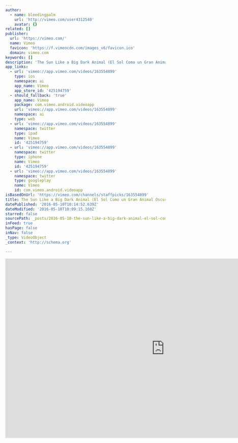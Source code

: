 ```yaml
---
author:
  - name: bleedingpalm
    url: 'http://vimeo.com/user4312540'
    avatar: {}
related: []
publisher:
  url: 'https://vimeo.com/'
  name: Vimeo
  favicon: 'https://f.vimeocdn.com/images_v6/favicon.ico'
  domain: vimeo.com
keywords: []
description: 'The Sun Like a Big Dark Animal (El Sol Como un Gran Animal Oscuro) Directed by: Christina Felisgrau and Ronnie Rivera Story by: Bernardo Britto and Ronnie Rivera Produced by: Dennis Scholl, P.'
app_links:
  - url: 'vimeo://app.vimeo.com/videos/163554899'
    type: ios
    namespace: ai
    app_name: Vimeo
    app_store_id: '425194759'
  - should_fallback: 'true'
    app_name: Vimeo
    package: com.vimeo.android.videoapp
    url: 'vimeo://app.vimeo.com/videos/163554899'
    namespace: ai
    type: web
  - url: 'vimeo://app.vimeo.com/videos/163554899'
    namespace: twitter
    type: ipad
    name: Vimeo
    id: '425194759'
  - url: 'vimeo://app.vimeo.com/videos/163554899'
    namespace: twitter
    type: iphone
    name: Vimeo
    id: '425194759'
  - url: 'vimeo://app.vimeo.com/videos/163554899'
    namespace: twitter
    type: googleplay
    name: Vimeo
    id: com.vimeo.android.videoapp
isBasedOnUrl: 'https://vimeo.com/channels/staffpicks/163554899'
title: The Sun Like a Big Dark Animal (El Sol Como un Gran Animal Oscuro)
datePublished: '2016-05-10T10:14:52.639Z'
dateModified: '2016-05-10T10:09:15.160Z'
starred: false
sourcePath: _posts/2016-05-10-the-sun-like-a-big-dark-animal-el-sol-como-un-gran-animal-o.md
inFeed: true
hasPage: false
inNav: false
_type: VideoObject
_context: 'http://schema.org'

---
```

<iframe src="https://cdn.embedly.com/widgets/media.html?src=https%3A%2F%2Fplayer.vimeo.com%2Fvideo%2F163554899&amp;url=https%3A%2F%2Fvimeo.com%2F163554899&amp;image=http%3A%2F%2Fi.vimeocdn.com%2Fvideo%2F566957781_1280.jpg&amp;key=b7d04c9b404c499eba89ee7072e1c4f7&amp;type=text%2Fhtml&amp;schema=vimeo" width="1000" height="563" scrolling="no" frameborder="0" allowfullscreen="" style=""></iframe>